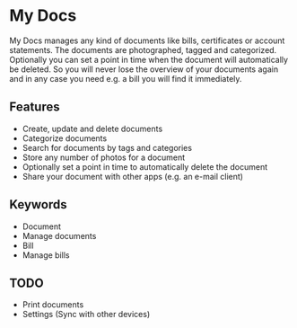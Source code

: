 # My Docs
My Docs manages any kind of documents like bills, certificates or account statements. The documents are photographed, tagged and categorized. Optionally you can set a point in time when the document will automatically be deleted. So you will never lose the overview of your documents again and in any case you need e.g. a bill you will find it immediately.

## Features
* Create, update and delete documents
* Categorize documents
* Search for documents by tags and categories
* Store any number of photos for a document
* Optionally set a point in time to automatically delete the document
* Share your document with other apps (e.g. an e-mail client)

## Keywords
* Document
* Manage documents
* Bill
* Manage bills

## TODO
* Print documents
* Settings (Sync with other devices)
